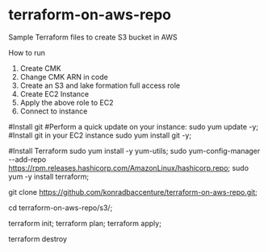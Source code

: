 # terraform-on-aws-repo
Sample Terraform files to create S3 bucket in AWS

How to run
1. Create CMK
2. Change CMK ARN in code
3. Create an S3 and lake formation full access role
4. Create EC2 Instance
5. Apply the above role to EC2
6. Connect to instance

#Install git
#Perform a quick update on your instance:
sudo yum update -y;
#Install git in your EC2 instance
sudo yum install git -y;

#Install Terraform
sudo yum install -y yum-utils;
sudo yum-config-manager --add-repo https://rpm.releases.hashicorp.com/AmazonLinux/hashicorp.repo;
sudo yum -y install terraform;

git clone https://github.com/konradbaccenture/terraform-on-aws-repo.git;

cd terraform-on-aws-repo/s3/;

terraform init;
terraform plan;
terraform apply;


terraform destroy